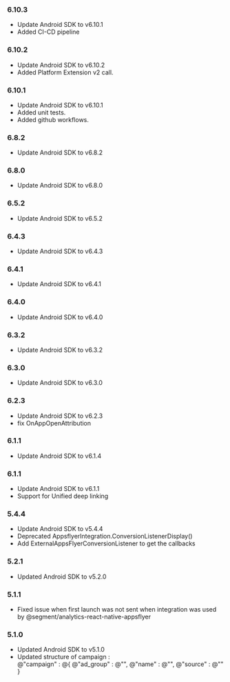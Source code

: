 ### 6.10.3
* Update Android SDK to v6.10.1
* Added CI-CD pipeline

### 6.10.2
* Update Android SDK to v6.10.2
* Added Platform Extension v2 call. 

### 6.10.1
* Update Android SDK to v6.10.1
* Added unit tests.
* Added github workflows. 

### 6.8.2
* Update Android SDK to v6.8.2

### 6.8.0
* Update Android SDK to v6.8.0

### 6.5.2
* Update Android SDK to v6.5.2

### 6.4.3
* Update Android SDK to v6.4.3

### 6.4.1
* Update Android SDK to v6.4.1

### 6.4.0
* Update Android SDK to v6.4.0

### 6.3.2
* Update Android SDK to v6.3.2

### 6.3.0
* Update Android SDK to v6.3.0

### 6.2.3
* Update Android SDK to v6.2.3
* fix OnAppOpenAttribution

### 6.1.1
* Update Android SDK to v6.1.4

### 6.1.1
* Update Android SDK to v6.1.1
* Support for Unified deep linking

### 5.4.4
* Update Android SDK to v5.4.4
* Deprecated AppsflyerIntegration.ConversionListenerDisplay()
* Add ExternalAppsFlyerConversionListener to get the callbacks

### 5.2.1
* Updated Android SDK to v5.2.0

### 5.1.1
*  Fixed issue when first launch was not sent when integration was used by @segment/analytics-react-native-appsflyer

### 5.1.0
* Updated Android SDK to v5.1.0
* Updated structure of campaign :     
    @"campaign" : @{
            @"ad_group" : @"",
            @"name" : @"",
            @"source" : @""
        }
